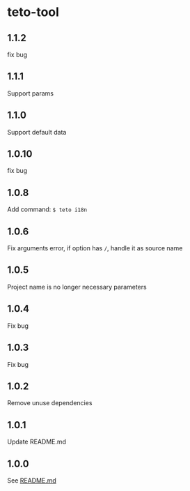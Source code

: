 # teto-tool
## 1.1.2
fix bug
## 1.1.1
Support params
## 1.1.0
Support default data
## 1.0.10
fix bug
## 1.0.8
Add command: `$ teto i18n`
## 1.0.6
Fix arguments error, if option has `/`, handle it as source name
## 1.0.5
Project name is no longer necessary parameters
## 1.0.4
Fix bug
## 1.0.3
Fix bug
## 1.0.2
Remove unuse dependencies
## 1.0.1
Update README.md
## 1.0.0
See [README.md](https://github.com/kagawagao/teto-tool/blob/master/README.md)
